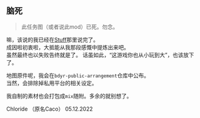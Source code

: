 ## 脑死
> 此任务图（或者说此mod）已死。勿念。

嘛，该说的我已经在[Stuff](https://github.com/YR-Braindead/Stuff)那里说完了。  
成因啦初衷啦，大抵能从我那段感慨中提炼出来吧。  
虽然最终也以失败告终就是了。
话虽如此，“这游戏你也从小玩到大”，也该放下了。

地图原件呢，我会在`bdyr-public-arrangement`仓库中公布。  
当然，会排除掉私用平台的相关设定。

我自制的素材也会打包成`mix`随附。多余的就别想了。

Chloride （原名Caco）
05.12.2022
